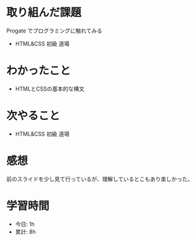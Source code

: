# 取り組んだ課題
Progate でプログラミングに触れてみる
* HTML&CSS 初級 道場
# わかったこと
* HTMLとCSSの基本的な構文
# 次やること
* HTML&CSS 初級 道場
# 感想
前のスライドを少し見て行っているが、理解しているとこもあり楽しかった。
# 学習時間
* 今日: 1h
* 累計: 8h

